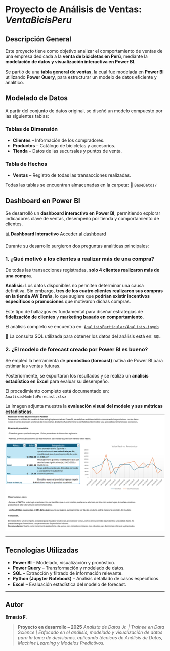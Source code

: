 # Proyecto de Análisis de Ventas: *VentaBicisPeru*

## Descripción General

Este proyecto tiene como objetivo analizar el comportamiento de ventas de una empresa dedicada a la **venta de bicicletas en Perú**, mediante la **modelación de datos y visualización interactiva en Power BI**.

Se partió de una **tabla general de ventas**, la cual fue modelada en **Power BI** utilizando **Power Query**, para estructurar un modelo de datos eficiente y analítico.


## Modelado de Datos

A partir del conjunto de datos original, se diseñó un modelo compuesto por las siguientes tablas:

### Tablas de Dimensión

* **Clientes** – Información de los compradores.
* **Productos** – Catálogo de bicicletas y accesorios.
* **Tienda** – Datos de las sucursales y puntos de venta.

### Tabla de Hechos

* **Ventas** – Registro de todas las transacciones realizadas.

Todas las tablas se encuentran almacenadas en la carpeta:
📁 `BaseDatos/`


## Dashboard en Power BI

Se desarrolló un **dashboard interactivo en Power BI**, permitiendo explorar indicadores clave de ventas, desempeño por tienda y comportamiento de clientes.

 **📊 Dashboard Interactivo**
[Acceder al dashboard](https://ejemplo.com/tu-dashboard)

Durante su desarrollo surgieron dos preguntas analíticas principales:


### 1. ¿Qué motivó a los clientes a realizar más de una compra?

De todas las transacciones registradas, **solo 4 clientes realizaron más de una compra**.

**Análisis:**
Los datos disponibles no permiten determinar una causa definitiva. Sin embargo, **tres de los cuatro clientes realizaron sus compras en la tienda AW Breña**, lo que sugiere que **podrían existir incentivos específicos o promociones** que motivaron dichas compras.

Este tipo de hallazgos es fundamental para diseñar estrategias de **fidelización de clientes** y **marketing basado en comportamiento**.

El análisis completo se encuentra en:
[`AnalisisParticular/Analisis.ipynb`](AnalisisParticular/Analisis.ipynb)

📁 La consulta SQL utilizada para obtener los datos del análisis está en:
`SQL`


### 2. ¿El modelo de forecast creado por Power BI es bueno?

Se empleó la herramienta de **pronóstico (forecast)** nativa de Power BI para estimar las ventas futuras.

Posteriormente, se exportaron los resultados y se realizó un **análisis estadístico en Excel** para evaluar su desempeño.

El procedimiento completo está documentado en:
`AnalisisModeloForecast.xlsx`

La imagen adjunta muestra la **evaluación visual del modelo y sus métricas estadísticas**.
![Avance del Dashboard](assets/AnalisisModelo_es.png)

---

## Tecnologías Utilizadas

* **Power BI** – Modelado, visualización y pronóstico.
* **Power Query** – Transformación y modelado de datos.
* **SQL** – Extracción y filtrado de información relevante.
* **Python (Jupyter Notebook)** – Análisis detallado de casos específicos.
* **Excel** – Evaluación estadística del modelo de forecast.

---

## Autor

**Ernesto F.**

> **Proyecto en desarrollo – 2025**
> *Analista de Datos Jr. | Trainee en Data Science | Enfocado en el análisis, modelado y visualización de datos para la toma de decisiones, aplicando técnicas de Análisis de Datos, Machine Learning y Modelos Predictivos.*
